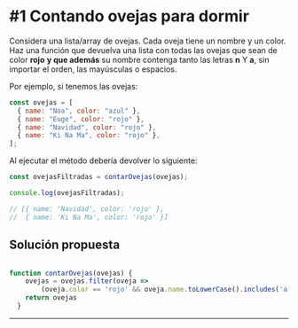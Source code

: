# #1 Contando ovejas para dormir

Considera una lista/array de ovejas. Cada oveja tiene un nombre y un color. Haz una función que devuelva una lista con todas las ovejas que sean de color **rojo** **y que además** su nombre contenga tanto las letras **n** Y **a**, sin importar el orden, las mayúsculas o espacios.

Por ejemplo, si tenemos las ovejas:

```javascript
const ovejas = [
  { name: "Noa", color: "azul" },
  { name: "Euge", color: "rojo" },
  { name: "Navidad", color: "rojo" },
  { name: "Ki Na Ma", color: "rojo" },
];
```

Al ejecutar el método debería devolver lo siguiente:

```javascript
const ovejasFiltradas = contarOvejas(ovejas);

console.log(ovejasFiltradas);

// [{ name: 'Navidad', color: 'rojo' },
//  { name: 'Ki Na Ma', color: 'rojo' }]
```

## Solución propuesta

```javascript

function contarOvejas(ovejas) {
    ovejas = ovejas.filter(oveja => 
        (oveja.color == 'rojo' && oveja.name.toLowerCase().includes('a') && oveja.name.toLowerCase().includes('n')));
    return ovejas
  }

```

---
